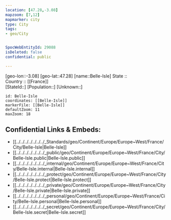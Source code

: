 ```yaml
---
location: [47.28,-3.08] 
mapzoom: [7,12] 
mapmarker: city 
type: City
tags:
- geo/City


SpocWebEntityId: 29088
isDeleted: false
confidential: public

---
```

[geo-lon::-3.08] 
[geo-lat::47.28] 
[name::Belle-Isle] 
State ::  
Country :: [[France]]  
[StateId::] 
[Population::] 
[Unknown::] 


```leaflet
id: Belle-Isle
coordinates: [[Belle-Isle]] 
markerFile: [[Belle-Isle]] 
defaultZoom: 11 
maxZoom: 18
```


## Confidential Links & Embeds: 
- [[../../../../../../../_Standards/geo/Continent/Europe/Europe~West/France/City/Belle-Isle|Belle-Isle]] 
- [[../../../../../../../_public/geo/Continent/Europe/Europe~West/France/City/Belle-Isle.public|Belle-Isle.public]] 
- [[../../../../../../../_internal/geo/Continent/Europe/Europe~West/France/City/Belle-Isle.internal|Belle-Isle.internal]] 
- [[../../../../../../../_protect/geo/Continent/Europe/Europe~West/France/City/Belle-Isle.protect|Belle-Isle.protect]] 
- [[../../../../../../../_private/geo/Continent/Europe/Europe~West/France/City/Belle-Isle.private|Belle-Isle.private]] 
- [[../../../../../../../_personal/geo/Continent/Europe/Europe~West/France/City/Belle-Isle.personal|Belle-Isle.personal]] 
- [[../../../../../../../_secret/geo/Continent/Europe/Europe~West/France/City/Belle-Isle.secret|Belle-Isle.secret]] 
